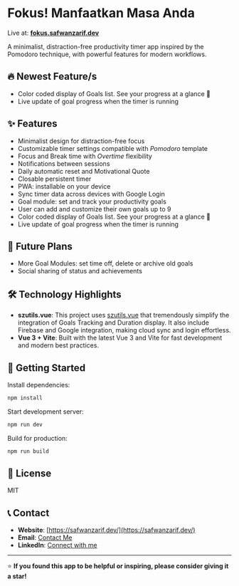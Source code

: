 # Fokus! Manfaatkan Masa Anda

Live at: **[fokus.safwanzarif.dev](https://fokus.safwanzarif.dev)**

A minimalist, distraction-free productivity timer app inspired by the Pomodoro technique, with powerful features for modern workflows.

## 🔥 Newest Feature/s
- Color coded display of Goals list. See your progress at a glance 👀
- Live update of goal progress when the timer is running

## ✨ Features

- Minimalist design for distraction-free focus
- Customizable timer settings compatible with *Pomodoro* template
- Focus and Break time with *Overtime* flexibility
- Notifications between sessions
- Daily automatic reset and Motivational Quote
- Closable persistent timer
- PWA: installable on your device
- Sync timer data across devices with Google Login
- Goal module: set and track your productivity goals
- User can add and customize their own goals up to 9
- Color coded display of Goals list. See your progress at a glance 👀
- Live update of goal progress when the timer is running

## 🔮 Future Plans

- More Goal Modules: set time off, delete or archive old goals
- Social sharing of status and achievements

## 🛠️ Technology Highlights

- **szutils.vue**: This project uses [szutils.vue](https://www.npmjs.com/package/szutils.vue) that tremendously simplify the integration of Goals Tracking and Duration display. It also include Firebase and Google integration, making cloud sync and login effortless.
- **Vue 3 + Vite**: Built with the latest Vue 3 and Vite for fast development and modern best practices.

## 🚀 Getting Started

Install dependencies:

```bash
npm install
```

Start development server:

```bash
npm run dev
```

Build for production:

```bash
npm run build
```

## 📝 License

MIT

## 📞 Contact
- **Website**: [https://safwanzarif.dev/](https://safwanzarif.dev/)
- **Email**: [Contact Me](mailto:msafwanzarif@gmail.com)
- **LinkedIn**: [Connect with me](https://www.linkedin.com/in/msafwanzarif)

---

⭐ **If you found this app to be helpful or inspiring, please consider giving it a star!**
